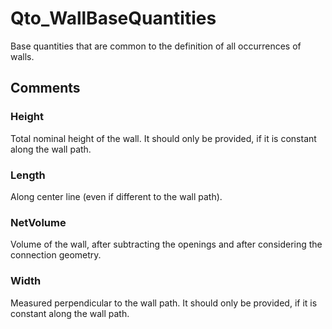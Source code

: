 # Qto_WallBaseQuantities

Base quantities that are common to the definition of all occurrences of walls.


## Comments

### Height

Total nominal height of the wall. It should only be provided, if it is constant along the wall path.

### Length

Along center line (even if different to the wall path).

### NetVolume

Volume of the wall, after subtracting the openings and after considering the connection geometry.

### Width

Measured perpendicular to the wall path. It should only be provided, if it is constant along the wall path.

